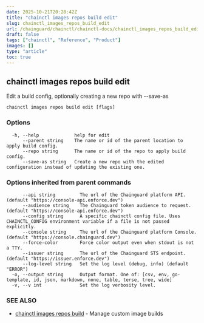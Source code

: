 ```yaml
---
date: 2025-10-21T20:28:42Z
title: "chainctl images repos build edit"
slug: chainctl_images_repos_build_edit
url: /chainguard/chainctl/chainctl-docs/chainctl_images_repos_build_edit/
draft: false
tags: ["chainctl", "Reference", "Product"]
images: []
type: "article"
toc: true
---
```

## chainctl images repos build edit

Edit a build config, optionally creating a new repo with --save-as

```
chainctl images repos build edit [flags]
```

### Options

```
  -h, --help             help for edit
      --parent string    The name or id of the parent location to apply build config.
      --repo string      The name or id of the repo to apply build config.
      --save-as string   Create a new repo with the edited configuration instead of updating the existing one.
```

### Options inherited from parent commands

```
      --api string         The url of the Chainguard platform API. (default "https://console-api.enforce.dev")
      --audience string    The Chainguard token audience to request. (default "https://console-api.enforce.dev")
      --config string      A specific chainctl config file. Uses CHAINCTL_CONFIG environment variable if a file is not passed explicitly.
      --console string     The url of the Chainguard platform Console. (default "https://console.chainguard.dev")
      --force-color        Force color output even when stdout is not a TTY.
      --issuer string      The url of the Chainguard STS endpoint. (default "https://issuer.enforce.dev")
      --log-level string   Set the log level (debug, info) (default "ERROR")
  -o, --output string      Output format. One of: [csv, env, go-template, id, json, markdown, none, table, terse, tree, wide]
  -v, --v int              Set the log verbosity level.
```

### SEE ALSO

* [chainctl images repos build](/chainguard/chainctl/chainctl-docs/chainctl_images_repos_build/)	 - Manage custom image builds


